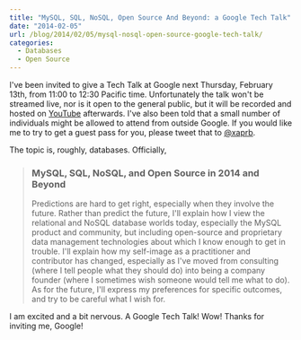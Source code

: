 ```yaml
---
title: "MySQL, SQL, NoSQL, Open Source And Beyond: a Google Tech Talk"
date: "2014-02-05"
url: /blog/2014/02/05/mysql-nosql-open-source-google-tech-talk/
categories:
  - Databases
  - Open Source
---
```

I've been invited to give a Tech Talk at Google next Thursday, February 13th,
from 11:00 to 12:30 Pacific time. Unfortunately the talk won't be streamed live,
nor is it open to the general public, but it will be recorded and hosted on
[YouTube][1] afterwards. I've also been told that a small number of individuals might
be allowed to attend from outside Google. If you would like me to try to get a
guest pass for you, please tweet that to [@xaprb][2].

The topic is, roughly, databases. Officially,

> ### MySQL, SQL, NoSQL, and Open Source in 2014 and Beyond
>
> Predictions are hard to get right, especially when they involve the future.
> Rather than predict the future, I'll explain how I view the relational and
> NoSQL database worlds today, especially the MySQL product and community, but
> including open-source and proprietary data management technologies about which
> I know enough to get in trouble. I'll explain how my self-image as a
> practitioner and contributor has changed, especially as I've moved from
> consulting (where I tell people what they should do) into being a company
> founder (where I sometimes wish someone would tell me what to do). As for the
> future, I'll express my preferences for specific outcomes, and try to be
> careful what I wish for.

I am excited and a bit nervous. A Google Tech Talk! Wow! Thanks for inviting me,
Google!

[1]: http://www.youtube.com/user/GoogleTechTalks
[2]: https://twitter.com/xaprb
